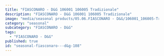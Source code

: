 ```yaml
---
title: "FIASCONARO - D&G 106001 106005 Tradizionale"
description: "FIASCONARO - D&G 106001 106005 Tradizionale"
image: "media/seasonal products/05.06.FIASCONARO - D&G/106001_106005-Tradizionale.jpg"
category: "seasonal"
subcategory: "FIASCONARO - D&G"
tags:
  - "FIASCONARO - D&G"
published: true
id: "seasonal-fiasconaro---d&g-108"
---
```

